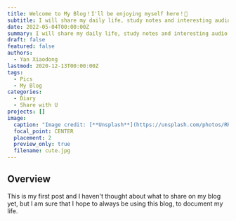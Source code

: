 ```yaml
---
title: Welcome to My Blog！I'll be enjoying myself here！🥰
subtitle: I will share my daily life, study notes and interesting audio and video here.
date: 2022-05-04T00:00:00Z
summary: I will share my daily life, study notes and interesting audio and video here.
draft: false
featured: false
authors:
  - Yan Xiaodong
lastmod: 2020-12-13T00:00:00Z
tags:
  - Pics
  - My Blog
categories:
  - Diary
  - Share with U
projects: []
image:
  caption: "Image credit: [**Unsplash**](https://unsplash.com/photos/RR-FwGB6PEU)"
  focal_point: CENTER
  placement: 2
  preview_only: true
  filename: cute.jpg
---
```


## Overview

This is my first post and I haven't thought about what to share on my blog yet, but I am sure that I hope to always be using this blog, to document my life.

